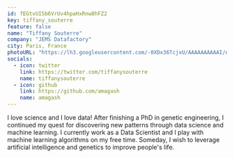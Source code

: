 ```yaml
---
id: fEGtvUISb6VrUv4hpaHxRnw8hFZ2
key: tiffany_souterre
feature: false
name: "Tiffany Souterre"
company: "JEMS Datafactory"
city: Paris, France
photoURL: "https://lh3.googleusercontent.com/-0XDx36TcjxU/AAAAAAAAAAI/AAAAAAABQkA/-hqGP4ktCDY/photo.jpg"
socials:
  - icon: twitter
    link: https://twitter.com/tiffanysouterre
    name: tiffanysouterre
  - icon: github
    link: https://github.com/amagash
    name: amagash
---
```

I love science and I love data! After finishing a PhD in genetic engineering, I continued my quest for discovering new patterns through data science and machine learning. I currently work as a Data Scientist and I play with machine learning algorithms on my free time. Someday, I wish to leverage artificial intelligence and genetics to improve people's life.
